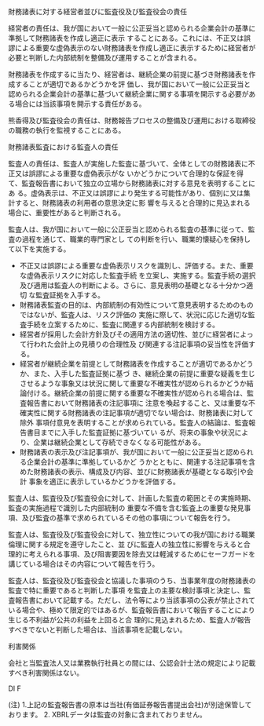 財務諸表に対する経営者並びに監査役及び監査役会の責任

経営者の責任は、我が国において一般に公正妥当と認められる企業会計の基準に準拠して財務諸表を作成し適正に表示 することにある。これには、不正又は誤謬による重要な虚偽表示のない財務諸表を作成し適正に表示するために経営者が 必要と判断した内部統制を整備及び運用することが含まれる。

財務諸表を作成するに当たり、経営者は、継続企業の前提に基づき財務諸表を作成することが適切であるかどうかを評 価し、我が国において一般に公正妥当と認められる企業会計の基準に基づいて継続企業に関する事項を開示する必要があ る場合には当該事項を開示する責任がある。

熊香得及び監査役会の責任は、財務報告プロセスの整備及び運用における取締役の職務の執行を監視することにある。

財務諸表監査における監査人の責任

監査人の責任は、監査人が実施した監査に基づいて、全体としての財務諸表に不正又は誤謬による重要な虚偽表示がな いかどうかについて合理的な保証を得て、監査報告書において独立の立場から財務諸表に対する意見を表明することにあ る。虚偽表示は、不正又は誤謬により発生する可能性があり、個別に又は集計すると、財務諸表の利用者の意思決定に影 響を与えると合理的に見込まれる場合に、重要性があると判断される。

監査人は、我が国において一般に公正妥当と認められる監査の基準に従って、監査の過程を通じて、職業的専門家とし ての判断を行い、職業的懐疑心を保持して以下を実施する。

- 不正又は誤謬による重要な虚偽表示リスクを識別し、評価する。また、重要な虚偽表示リスクに対応した監査手続 を立案し、実施する。監査手続の選択及び適用は監査人の判断による。さらに、意見表明の基礎となる十分かつ適切 な監査証拠を入手する。
- 財務諸表監査の目的は、内部統制の有効性について意見表明するためのものではないが、監査人は、リスク評価の 実施に際して、状況に応じた適切な監査手続を立案するために、監査に関連する内部統制を検討する。
- 経営者が採用した会計方針及びその適用方法の適切性、並びに経営者によって行われた会計上の見積りの合理性及 び関連する注記事項の妥当性を評価する。
- 経営者が継続企業を前提として財務諸表を作成することが適切であるかどうか、また、入手した監査証拠に基づ き、継続企業の前提に重要な疑義を生じさせるような事象又は状況に関して重要な不確実性が認められるかどうか結 論付ける。継続企業の前提に関する重要な不確実性が認められる場合は、監査報告書において財務諸表の注記事項に 注意を喚起すること、又は重要な不確実性に関する財務諸表の注記事項が適切でない場合は、財務諸表に対して除外 事項付意見を表明することが求められている。監査人の結論は、監査報告書目までに入手した監査証拠に基づいてい るが、将来の事象や状況により、企業は継続企業として存続できなくなる可能性がある。
- 財務諸表の表示及び注記事項が、我が国において一般に公正妥当と認められる企業会計の基準に準拠しているかど うかとともに、関連する注記事項を含めた財務諸表の表示、構成及び内容、並びに財務諸表が基礎となる取引や会計 事象を適正に表示しているかどうかを評価する。

監査人は、監査役及び監査役会に対して、計画した監査の範囲とその実施時期、監査の実施過程で識別した内部統制の 重要な不備を含む監査上の重要な発見事項、及び監査の基準で求められているその他の事項について報告を行う。

監査人は、監査役及び監査役会に対して、独立性についての我が国における職業倫理に関する規定を遵守したこと、並 びに監査人の独立性に影響を与えると合理的に考えられる事項、及び阻害要因を除去又は軽減するためにセーフガードを 講じている場合はその内容について報告を行う。

監査人は、監査役及び監査役会と協議した事項のうち、当事業年度の財務諸表の監査で特に重要であると判断した事項 を監査上の主要な検討事項と決定し、監査報告書において記載する。ただし、法令等により当該事項の公表が禁止されて いる場合や、極めて限定的ではあるが、監査報告書において報告することにより生じる不利益が公共の利益を上回ると合 理的に見込まれるため、監査人が報告すべきでないと判断した場合は、当該事項を記載しない。

利害関係

会社と当監査法人又は業務執行社員との間には、公認会計士法の規定により記載すべき利害関係はない。

DI F

(注) 1.上記の監査報告書の原本は当社(有価証券報告書提出会社)が別途保管しております。 2. XBRLデータは監査の対象に含まれておりません。
